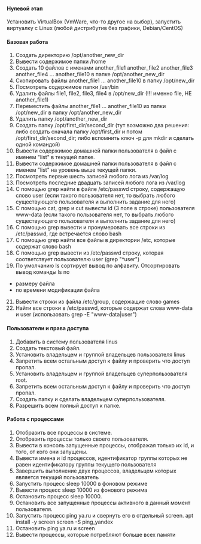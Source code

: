 #### Нулевой этап
Установить VirtualBox (VmWare, что-то другое на выбор), запустить виртуалку с Linux (любой дистрибутив без графики, Debian/CentOS)
#### Базовая работа
1) Создать директорию /opt/another_new_dir
2) Вывести содержимое папки /home
3) Создать 10 файлов с именами another_file1 another_file2 another_file3 another_file4 ... another_file10 в папке /opt/another_new_dir
4) Скопировать файлы another_file1 ... another_file10 в папку /opt/new_dir
5) Посмотреть содержимое папки /usr/bin
7) Удалить файлы file1, file2, file3, file4 в /opt/new_dir (!!! именно file, НЕ another_file1)
8) Переместить файлы another_file1 ... another_file10 из папки /opt/new_dir в папку /opt/another_new_dir
9) Удалить папку /opt/another_new_dir
10) Создать папку /opt/first_dir/second_dir (тут возможно два решения: либо создать сначала папку /opt/first_dir и потом /opt/first_dir/second_dir; либо вспомнить ключ -p для mkdir и сделать одной командой)
11) Вывести содержимое домашней папки пользователя в файл с именем "list" в текущей папке.
12) Вывести содержимое домашней папки пользователя в файл с именем "list" на уровень выше текущей папки.
13) Посмотреть первые шесть записей любого лога из /var/log
14) Посмотреть последние двадцать записей любого лога из /var/log
15) С помощью grep найти в файле /etc/passwd строку, содержащую слово user (если такого пользователя нет, то выбрать любого существующего пользователя и выполнить задание для него)
16) С помощью cat, grep и cut вывести id (3 поле в строке) пользователя www-data (если такого пользователя нет, то выбрать любого существующего пользователя и выполнить задание для него)
17) С помощью grep вывести и пронумеровать все строки из /etc/passwd, где встречается слово bash
18) С помощью grep найти все файлы в директории /etc, которые содержат слово bash
19) С помощью grep вывести из /etc/passwd строку, которая соответствует пользователю user (grep "^user")
20) По умолчанию ls сортирует вывод по алфавиту. Отсортировать вывод команды ls по
   - размеру файла
   - по времени модификации файла
21) Вывести строки из файла /etc/group, содержащие слово games
22) Найти все строки в /etc/passwd, которые содержат слова www-data и user (использовать grep -E "www-data|user")
#### Пользователи и права доступа
1) Добавить в систему пользователя linus
2) Создать текстовый файл.
3) Установить владельцем и группой владельцев пользователя linus
4) Запретить всем остальным доступ к файлу и проверить что доступ пропал.
5) Установить владельцем и группой владельцев суперпользователя root.
6) Запретить всем остальным доступ к файлу и проверить что доступ пропал.
7) Создать папку и сделать владельцем суперпользователя.
8) Разрешить всем полный доступ к папке.
#### Работа с процессами
1) Отобразить все процессы в системе.
2) Отобразить процессы только своего пользователя.
3) Вывести в консоль запущенные процессы, отображая только их id, и того, от кого они запущены.
4) Вывести имена и id процессов, идентификатор группы которых не равен идентификатору группы текущего пользователя
5) Завершить выполнение двух процессов, владельцем которых является текущий пользователь
6) Запустить процесс sleep 10000 в фоновом режиме
7) Вывести процесс sleep 10000 из фонового режима
7) Остановить процесс sleep 10000.
8) Остановить все запущенные процессы активного в данный момент пользователя.
9) Запустить процесс ping ya.ru и свернуть его в отдельный screen.
apt install -y screen
screen -S ping_yandex
10) Остановить ping ya.ru и screen
11) Вывести процессы, которые потребляют больше всех памяти
